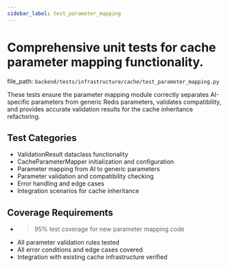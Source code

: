 ```yaml
---
sidebar_label: test_parameter_mapping
---
```


# Comprehensive unit tests for cache parameter mapping functionality.

  file_path: `backend/tests/infrastructure/cache/test_parameter_mapping.py`

These tests ensure the parameter mapping module correctly separates AI-specific
parameters from generic Redis parameters, validates compatibility, and provides
accurate validation results for the cache inheritance refactoring.

## Test Categories

- ValidationResult dataclass functionality
- CacheParameterMapper initialization and configuration
- Parameter mapping from AI to generic parameters
- Parameter validation and compatibility checking
- Error handling and edge cases
- Integration scenarios for cache inheritance

## Coverage Requirements

- >95% test coverage for new parameter mapping code
- All parameter validation rules tested
- All error conditions and edge cases covered
- Integration with existing cache infrastructure verified
